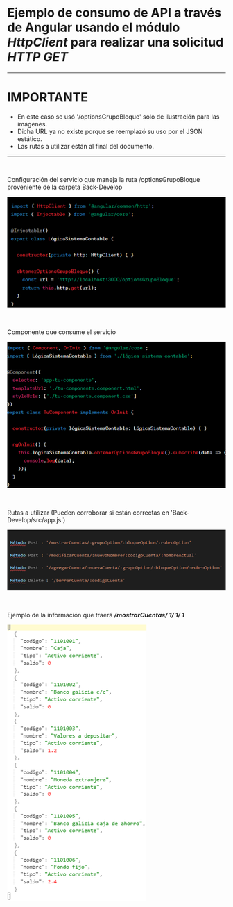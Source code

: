 # Ejemplo de consumo de API a través de Angular usando el módulo *HttpClient* para realizar una solicitud *HTTP GET*

---

# IMPORTANTE 

* En este caso se usó '/optionsGrupoBloque' solo de ilustración para las imágenes.
* Dicha URL ya no existe porque se reemplazó su uso por el JSON estático.
* Las rutas a utilizar están al final del documento.

---

<br>

Configuración del servicio que maneja la ruta /optionsGrupoBloque proveniente de la carpeta Back-Develop
  
![](https://github.com/camilabarce/sistema-contable/blob/develop/Back-Develop/Ignorar/1.png)

<br>

Componente que consume el servicio
  
![](https://github.com/camilabarce/sistema-contable/blob/develop/Back-Develop/Ignorar/2.png)


<br>

Rutas a utilizar (Pueden corroborar si están correctas en 'Back-Develop/src/app.js')
  
![](https://github.com/camilabarce/sistema-contable/blob/develop/Back-Develop/Ignorar/3.png)

<br>

Ejemplo de la información que traerá ***/mostrarCuentas/ 1/ 1/ 1***

![](https://github.com/camilabarce/sistema-contable/blob/develop/Back-Develop/Ignorar/4.png)

